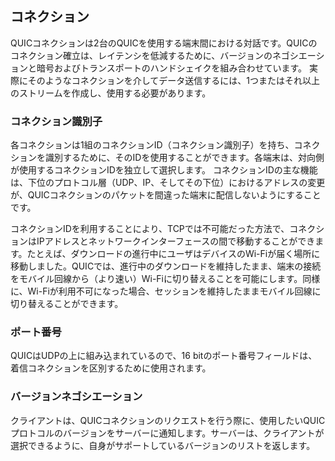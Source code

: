 ## コネクション

QUICコネクションは2台のQUICを使用する端末間における対話です。QUICのコネクション確立は、レイテンシを低減するために、バージョンのネゴシエーションと暗号およびトランスポートのハンドシェイクを組み合わせています。
実際にそのようなコネクションを介してデータ送信するには、1つまたはそれ以上のストリームを作成し、使用する必要があります。

### コネクション識別子

各コネクションは1組のコネクションID（コネクション識別子）を持ち、コネクションを識別するために、そのIDを使用することができます。各端末は、対向側が使用するコネクションIDを独立して選択します。
コネクションIDの主な機能は、下位のプロトコル層（UDP、IP、そしてその下位）におけるアドレスの変更が、QUICコネクションのパケットを間違った端末に配信しないようにすることです。

コネクションIDを利用することにより、TCPでは不可能だった方法で、コネクションはIPアドレスとネットワークインターフェースの間で移動することができます。たとえば、ダウンロードの進行中にユーザはデバイスのWi-Fiが届く場所に移動しました。QUICでは、進行中のダウンロードを維持したまま、端末の接続をモバイル回線から（より速い）Wi-Fiに切り替えることを可能にします。同様に、Wi-Fiが利用不可になった場合、セッションを維持したままモバイル回線に切り替えることができます。

### ポート番号

QUICはUDPの上に組み込まれているので、16 bitのポート番号フィールドは、着信コネクションを区別するために使用されます。

### バージョンネゴシエーション

クライアントは、QUICコネクションのリクエストを行う際に、使用したいQUICプロトコルのバージョンをサーバーに通知します。サーバーは、クライアントが選択できるように、自身がサポートしているバージョンのリストを返します。
